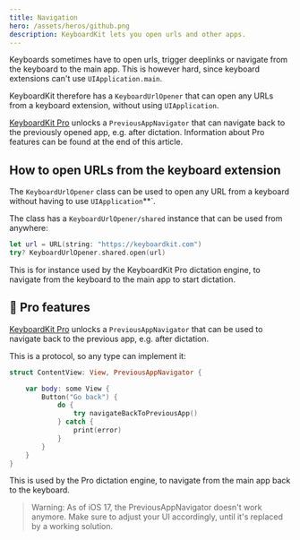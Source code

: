 ```yaml
---
title: Navigation
hero: /assets/heros/github.png
description: KeyboardKit lets you open urls and other apps.
---
```


Keyboards sometimes have to open urls, trigger deeplinks or navigate from the keyboard to the main app. This is however hard, since keyboard extensions can't use `UIApplication.main`.

KeyboardKit therefore has a ``KeyboardUrlOpener`` that can open any URLs from a keyboard extension, without using `UIApplication`.

[KeyboardKit Pro][Pro] unlocks a `PreviousAppNavigator` that can navigate back to the previously opened app, e.g. after dictation. Information about Pro features can be found at the end of this article.



## How to open URLs from the keyboard extension

The ``KeyboardUrlOpener`` class can be used to open any URL from a keyboard without having to use `UIApplication`**`.

The class has a ``KeyboardUrlOpener/shared`` instance that can be used from anywhere:

```swift
let url = URL(string: "https://keyboardkit.com")
try? KeyboardUrlOpener.shared.open(url)
```

This is for instance used by the KeyboardKit Pro dictation engine, to navigate from the keyboard to the main app to start dictation.



## 👑 Pro features

[KeyboardKit Pro][Pro] unlocks a `PreviousAppNavigator` that can be used to navigate back to the previous app, e.g. after dictation.

This is a protocol, so any type can implement it:

```swift
struct ContentView: View, PreviousAppNavigator {

    var body: some View {
        Button("Go back") {
            do {
                try navigateBackToPreviousApp()
            } catch {
                print(error)
            }
        }
    }
}
```

This is used by the Pro dictation engine, to navigate from the main app back to the keyboard.

> Warning: As of iOS 17, the PreviousAppNavigator doesn't work anymore. Make sure to adjust your UI accordingly, until it's replaced by a working solution.


[Pro]: /pro   
